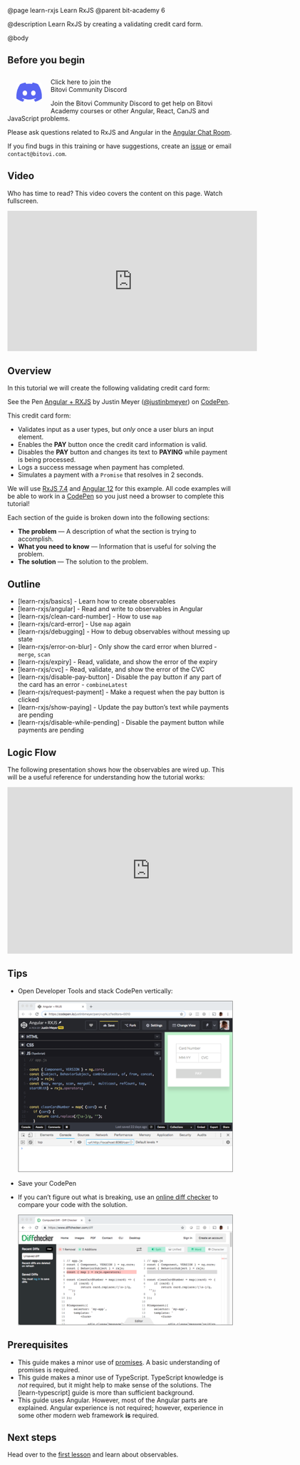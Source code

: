 @page learn-rxjs Learn RxJS
@parent bit-academy 6

@description Learn RxJS by creating a validating credit card form.

@body

## Before you begin

<a href="https://discord.gg/J7ejFsZnJ4">
<img alt="" src="./static/img/discord.png"
  style="float:left; margin:20px" width="57"/> <span style="margin-top: 10px;display: inline-block;">Click here to join the<br/>Bitovi Community Discord</span></a>

Join the Bitovi Community Discord to get help on Bitovi Academy courses or other
Angular, React, CanJS and JavaScript problems.

Please ask questions related to RxJS and Angular in the [Angular Chat Room](https://discord.gg/Qv26e4uq5z).

If you find bugs in this training or have suggestions, create an [issue](https://github.com/bitovi/academy/issues) or email `contact@bitovi.com`.

## Video

Who has time to read? This video covers the content on this page. Watch fullscreen.

<iframe width="560" height="315" src="https://www.youtube.com/embed/3uPT-gcxs0E" frameborder="0" allow="accelerometer; autoplay; encrypted-media; gyroscope; picture-in-picture" allowfullscreen></iframe>

## Overview

In this tutorial we will create the following validating credit card form:

<p data-height="373" data-theme-id="0" data-slug-hash="vvpNJz" data-default-tab="js,result" data-user="justinbmeyer" data-pen-title="Angular + RXJS" class="codepen">See the Pen <a href="https://codepen.io/justinbmeyer/pen/vvpNJz/">Angular + RXJS</a> by Justin Meyer (<a href="https://codepen.io/justinbmeyer">@justinbmeyer</a>) on <a href="https://codepen.io">CodePen</a>.</p>

This credit card form:

- Validates input as a user types, but _only_ once a user blurs an input element.
- Enables the **PAY** button once the credit card information is valid.
- Disables the **PAY** button and changes its text to **PAYING** while payment is being processed.
- Logs a success message when payment has completed.
- Simulates a payment with a `Promise` that resolves in 2 seconds.

We will use [RxJS 7.4](https://rxjs.dev) and [Angular 12](https://v12.angular.io/docs)
for this example. All code examples will be able to work in a [CodePen](https://codepen.io/justinbmeyer/pen/vvpNJz) so you just need a browser to complete this tutorial!

Each section of the guide is broken down into the following sections:

- **The problem** — A description of what the section is trying to accomplish.
- **What you need to know** — Information that is useful for solving the problem.
- **The solution** — The solution to the problem.

## Outline

- [learn-rxjs/basics] - Learn how to create observables
- [learn-rxjs/angular] - Read and write to observables in Angular
- [learn-rxjs/clean-card-number] - How to use `map`
- [learn-rxjs/card-error] - Use `map` again
- [learn-rxjs/debugging] - How to debug observables without messing up state
- [learn-rxjs/error-on-blur] - Only show the card error when blurred - `merge`, `scan`
- [learn-rxjs/expiry] - Read, validate, and show the error of the expiry
- [learn-rxjs/cvc] - Read, validate, and show the error of the CVC
- [learn-rxjs/disable-pay-button] - Disable the pay button if any part of the card has an error - `combineLatest`
- [learn-rxjs/request-payment] - Make a request when the pay button is clicked
- [learn-rxjs/show-paying] - Update the pay button’s text while payments are pending
- [learn-rxjs/disable-while-pending] - Disable the payment button while payments are pending

## Logic Flow

The following presentation shows how the observables are wired up. This will
be a useful reference for understanding how the tutorial works:

<iframe src="https://docs.google.com/presentation/d/e/2PACX-1vS1c0TjlkqGDCI0-R_QUvmZ3oFFTcapVK8zLosgq94g3_w2rQPifGHwZy209xadXI0EchaaB60vCcqj/embed?start=false&loop=false&delayms=3000" frameborder="0" width="640" height="374" allowfullscreen="true" mozallowfullscreen="true" webkitallowfullscreen="true"></iframe>

<script async src="https://static.codepen.io/assets/embed/ei.js"></script>

## Tips

- Open Developer Tools and stack CodePen vertically:

  <img src="./static/img/codepen-stack.png" alt="CodePen stacked" style="border: solid 1px #808080" />

- Save your CodePen
- If you can’t figure out what is breaking, use an [online diff checker](https://www.diffchecker.com/) to
  compare your code with the solution.

  <img src="./static/img/diff-checker.png" alt="DiffChecker" style="border: solid 1px #808080" />

## Prerequisites

- This guide makes a minor use of [promises](https://developer.mozilla.org/en-US/docs/Web/JavaScript/Reference/Global_Objects/Promise). A basic understanding of promises is required.
- This guide makes a minor use of TypeScript. TypeScript knowledge is _not_ required, but it
  might help to make sense of the solutions. The [learn-typescript] guide is more than sufficient
  background.
- This guide uses Angular. However, most of the Angular parts are explained. Angular experience is
  not required; however, experience in some other modern web framework **is** required.

## Next steps

Head over to the [first lesson](learn-rxjs/basics.html) and learn about observables.

